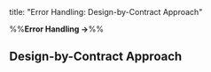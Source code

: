 <frontmatter>
title: "Error Handling: Design-by-Contract Approach"
</frontmatter>

<link rel="stylesheet" href="{{baseUrl}}/css/textbook.css">

<div class="website-content" id="all">

%%**Error Handling →**%%

<div id="title">

## Design-by-Contract Approach
</div>
<div id="main">

<include src="what/embed.md" boilerplate  />

</div>

</div>
